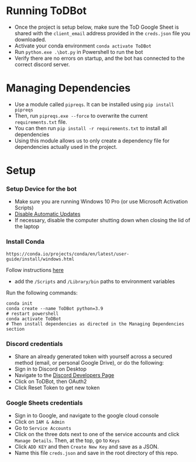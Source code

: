 # Running ToDBot
- Once the project is setup below, make sure the ToD Google Sheet is shared with the `client_email` address provided in the `creds.json` file you downloaded.
- Activate your conda environment `conda activate ToDBot`
- Run `python.exe .\bot.py` in Powershell to run the bot
- Verify there are no errors on startup, and the bot has connected to the correct discord server.

# Managing Dependencies

 - Use a module called `pipreqs`. It can be installed using `pip install pipreqs`
 - Then, run `pipreqs.exe --force` to overwrite the current `requirements.txt` file. 
 - You can then run `pip install -r requirements.txt` to install all dependencies
 - Using this module allows us to only create a dependency file for dependencies actually used in the project.

# Setup

### Setup Device for the bot
- Make sure you are running Windows 10 Pro (or use Microsoft Activation Scripts)
- [Disable Automatic Updates](https://learn.microsoft.com/en-us/answers/questions/1351413/how-do-you-turn-off-windows-10-updates-which-are-r)
- If necessary, disable the computer shutting down when closing the lid of the laptop

### Install Conda 
`https://conda.io/projects/conda/en/latest/user-guide/install/windows.html`

Follow instructions [here](https://stackoverflow.com/questions/44515769/conda-is-not-recognized-as-internal-or-external-command)
 - add the `/Scripts` and `/Library/bin` paths to environment variables

Run the following commands: 
```
conda init
conda create --name ToDBot python=3.9
# restart powershell
conda activate ToDBot
# Then install dependencies as directed in the Managing Dependencies section
```

### Discord credentials
- Share an already generated token with yourself across a secured method (email, or personal Google Drive), or do the following:
- Sign in to Discord on Desktop
- Navigate to the [Discord Developers Page](https://discord.com/developers/applications)
- Click on ToDBot, then OAuth2
- Click Reset Token to get new token

### Google Sheets credentials
- Sign in to Google, and navigate to the google cloud console
- Click on `IAM & Admin`
- Go to `Service Accounts`
- Click on the three dots next to one of the service accounts and click `Manage Details`. Then, at the top, go to `Keys`
- Click `ADD KEY` and then `Create New Key` and save as a JSON.
- Name this file `creds.json` and save in the root directory of this repo.
